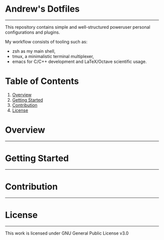 # Andrew's Dotfiles
***
This repository contains simple and well-structured poweruser personal configurations and plugins.

My workflow consists of tooling such as:
* zsh as my main shell,
* tmux, a minimalistic terminal multiplexer,
* emacs for C/C++ development and LaTeX/Octave scientific usage.

# Table of Contents
1. [Overview](#overview)
2. [Getting Started](#gettingstarted)
3. [Contribution](#contribution)
4. [License](#license)

# Overview
***

# Getting Started
***

# Contribution
***


# License
***
This work is licensed under GNU General Public License v3.0
